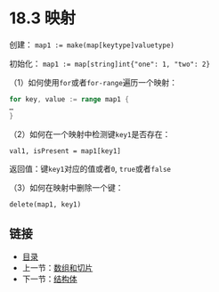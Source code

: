 # 18.3 映射

创建： `map1 := make(map[keytype]valuetype)`

初始化： `map1 := map[string]int{"one": 1, "two": 2}`

（1）如何使用`for`或者`for-range`遍历一个映射：

```go
for key, value := range map1 {
…
}
```

（2）如何在一个映射中检测键`key1`是否存在：

`val1, isPresent = map1[key1]`

返回值：键`key1`对应的值或者`0`, `true`或者`false`

（3）如何在映射中删除一个键：

`delete(map1, key1)`

## 链接

* [目录](directory.md)
* 上一节：[数组和切片](18.2.md)
* 下一节：[结构体](18.4.md)

